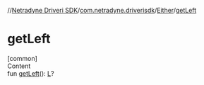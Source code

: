 //[Netradyne Driveri SDK](../../index.md)/[com.netradyne.driverisdk](../index.md)/[Either](index.md)/[getLeft](get-left.md)



# getLeft  
[common]  
Content  
fun [getLeft](get-left.md)(): [L](index.md)?  



